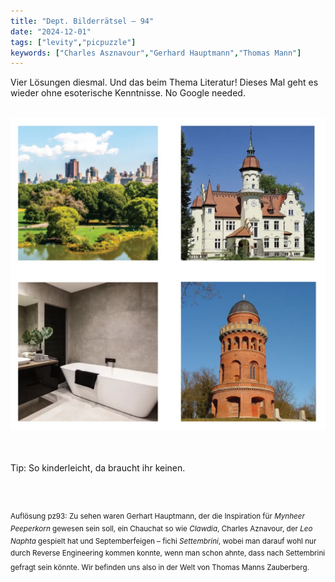 ```yaml
---
title: "Dept. Bilderrätsel – 94"
date: "2024-12-01"
tags: ["levity","picpuzzle"]
keywords: ["Charles Asznavour","Gerhard Hauptmann","Thomas Mann"]
---
```

Vier Lösungen diesmal. Und das beim Thema Literatur! Dieses Mal geht es wieder ohne esoterische Kenntnisse. No Google needed.

<br/>

<img  src="/assets/img/picpuzzle/picpuzzle94.webp" alt="Bilderrätsel94">

<br/>
<br/>
<br/>

Tip: So kinderleicht, da braucht ihr keinen.

<br/>
<br/>

<sup>Auflösung pz93: Zu sehen waren Gerhart Hauptmann, der die Inspiration für <i>Mynheer Peeperkorn</i> gewesen sein soll, ein Chauchat so wie <i>Clawdia</i>, Charles Aznavour, der <i>Leo Naphta</i> gespielt hat und Septemberfeigen – fichi <i>Settembrini</i>, wobei man darauf wohl nur durch Reverse Engineering kommen konnte, wenn man schon ahnte, dass nach Settembrini gefragt sein könnte. Wir befinden uns also in der Welt von Thomas Manns Zauberberg.
<sup>
